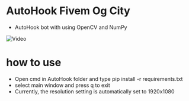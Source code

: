 # AutoHook Fivem Og City
 * AutoHook bot with using OpenCV and NumPy

![Video](https://github.com/NuengSittha/Autohook/blob/main/IMG_4950.gif)

# how to use 
 - Open cmd in AutoHook folder and type pip install -r requirements.txt
 - select main window and  press q to exit
 - Currently, the resolution setting is automatically set to 1920x1080 

